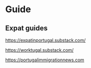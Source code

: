 # Guide

## Expat guides

https://expatinportugal.substack.com/

https://worktugal.substack.com/

https://portugalimmigrationnews.com